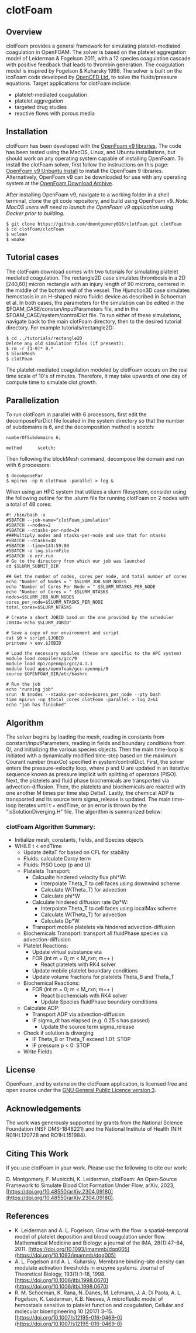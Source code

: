 # clotFoam
## Overview
clotFoam provides a general framework for simulating platelet-mediated coagulation in OpenFOAM.  The solver is based on the platelet aggregation model of Leiderman & Fogelson 2011, with a 12 species coagulation cascade with positive feedback that leads to thrombin generation.  The coagulation model is inspired by Fogelson & Kuharsky 1998.
The solver is built on the icoFoam code developed by [OpenCFD Ltd.](http://openfoam.com/) to solve the fluids/pressure equations. Target applications for clotFoam include:

* platelet-mediated coagulation
* platelet aggregation
* targeted drug studies
* reactive flows with porous media

## Installation

clotFoam has been developed with the [OpenFoam v9 libraries](https://openfoam.org/version/9/). The code has been tested using the MacOS, Linux, and Ubuntu installations, but should work on any operating system capable of installing OpenFoam. To install the clotFoam solver, first follow the instructions on this page: [OpenFoam v9 Unbuntu Install](https://openfoam.org/download/9-ubuntu/) to install the OpenFoam 9 libraries.  Alternatively, OpenFoam v9 can be downloaded for use with any operating system at the [OpenFoam Download Archive](https://openfoam.org/download/archive/).

After installing OpenFoam v9, navigate to a working folder in a shell terminal, clone the git code repository, and build using OpenFoam v9. <em>Note: MacOS users will need to launch the OpenFoam v9 application using Docker prior to building.</em>

```
$ git clone https://github.com/dmontgomery016/clotFoam.git clotFoam
$ cd clotFoam/clotFoam
$ wclean
$ wmake
```

## Tutorial cases
The clotFoam download comes with two tutorials for simulating platelet mediated coagulation.  The rectangle2D case simulates thrombosis in a 2D \[240,60] micron rectangle with an injury length of 90 microns, centered in the middle of the bottom wall of the vessel.  The Hjunction3D case simulates hemostasis in an H-shaped micro fluidic device as described in Schoeman et al.  In both cases, the parameters for the simulation can be edited in the $FOAM_CASE/constan/inputParameters file, and in the $FOAM_CASE/system/controlDict file. To run either of these simulations, navigate back to the main clotFoam directory, then to the desired tutorial directory.  For example tutorials/rectangle2D:

```
$ cd ../tutorials/rectangle2D
Delete any old simulation files (if present):
$ rm -r [1-9]* 0.*
$ blockMesh
$ clotFoam
```

The platelet-mediated coagulation modeled by clotFoam occurs on the real time scale of 10's of minutes.  Therefore, it may take upwards of one day of compute time to simulate clot growth.  

## Parallelization
To run clotFoam in parallel with 6 processors, first edit the decomposeParDict file located in the system directory so that the number of subdomains is 6, and the decomposition method is scotch:
```
numberOfSubdomains 6;

method      scotch;
```
Then following the blockMesh command, decompose the domain and run with 6 processors:
```
$ decomposePar
$ mpirun -np 6 clotFoam -parallel > log &
```

When using an HPC system that utilizes a slurm filesystem, consider using the following outline for the .slurm file for running clotFoam on 2 nodes with a total of 48 cores:
```
#! /bin/bash -x
#SBATCH --job-name="clotFoam_simulation"
#SBATCH --nodes=2
#SBATCH --ntasks-per-node=24
###Multiply nodes and ntasks-per-node and use that for ntasks
#SBATCH --ntasks=48
#SBATCH --time=143:59:00
#SBATCH -o log.slurmFile
#SBATCH -e err.run
# Go to the directory from which our job was launched
cd $SLURM_SUBMIT_DIR

## Get the number of nodes, cores per node, and total number of cores
echo "Number of Nodes = " $SLURM_JOB_NUM_NODES
echo "Number of Cores Per Node = " $SLURM_NTASKS_PER_NODE
echo "Number of Cores = " $SLURM_NTASKS
nodes=$SLURM_JOB_NUM_NODES
cores_per_node=$SLURM_NTASKS_PER_NODE
total_cores=$SLURM_NTASKS

# Create a short JOBID basd on the one provided by the scheduler 
JOBID='echo $SLURM_JOBID'

# Save a copy of our environment and script
cat $0 > script.$JOBID
printenv > env.$JOBID

# Load the necessary modules (these are specific to the HPC system)
module load compilers/gcc/9 
module load mpi/openmpi/gcc/4.1.1
module load apps/openfoam/gcc-openmpi/9
source $OPENFOAM_DIR/etc/bashrc

# Run the job
echo "running job"
srun -N $nodes --ntasks-per-node=$cores_per_node --pty bash
time mpirun -np $total_cores clotFoam -parallel > log 2>&1 
echo "job has finished"               
```

## Algorithm
The solver begins by loading the mesh, reading in constants from constant/inputParameters, reading in fields and boundary conditions from 0/, and initializing the various species objects.  Then the main time-loop is initiated with a dynamically modified time-step based on the maximum Courant number (maxCo) specified in system/controlDict.  First, the solver enters the pressure-velocity loop, where p and U are updated in an iterative sequence known as pressure implicit with splitting of operators (PISO). Next, the platelets and fluid phase biochemicals are transported via advection-diffusion.  Then, the platelets and biochemicals are reacted with one another M times per time step DeltaT. Lastly, the chemical ADP is transported and its source term sigma_release is updated.  The main time-loop iterates until t = endTime, or an error is thrown by the "isSolutionDiverging.H" file.  The algorithm is summarized below:

### clotFoam Algorithm Summary:
* Initialize mesh, constants, fields, and Species objects
* WHILE t < endTime 
  * Update deltaT for based on CFL for stability
  * Fluids: calculate Darcy term
  * Fluids: PISO Loop (p and U)
  * Platelets Transport: 
    * Calcualte hindered velocity flux phi*W:  
      * Interpolate Theta_T to cell faces using downwind scheme
      * Calculate W(Theta_T) for advection
      * Calculate phi*W
    * Calculate hindered diffusion rate Dp*W:
      * Interpolate Theta_T to cell faces using localMax scheme
      * Calculate W(Theta_T) for advection
      * Calculate Dp*W
    * Transport mobile platelets via hindered advection-diffusion
  * Biochemicals Transport: transport all fluidPhase species via advection-diffusion
  * Platelet Reactions:
    * Update virtual substance eta
    * FOR (int m = 0; m < M_rxn; m++ )
      * React platelets with RK4 solver  
    * Update mobile platelet boundary conditions 
    * Update volume fractions for platelets Theta_B and Theta_T
  * Biochemical Reactions:
    * FOR (int m = 0; m < M_rxn; m++ )
       * React biochemcials with RK4 solver  
       * Update Species fluidPhase boundary conditions 
  * Calculate ADP:
    * Transport ADP via advection-diffusion
    * IF sigma_dt has elapsed (e.g. 0.25 s has passed)
      * Update the source term sigma_release   
  * Check if solution is diverging
    * IF Theta_B or Theta_T exceed 1.01: STOP
    * IF pressure p < 0: STOP  
  * Write Fields

## License
OpenFoam, and by extension the clotFoam application, is licensed free and open source under the [GNU General Public Licence version 3](https://www.gnu.org/licenses/gpl-3.0.en.html). 

## Acknowledgements
The work was generously supported by grants from the National Science Foundation (NSF DMS-1848221) and the National Institute of Health (NIH R01HL120728 and RO1HL151984). 


## Citing This Work
If you use clotFoam in your work. Please use the following to cite our work:

D. Montgomery, F. Municchi, K. Leiderman, clotFoam: An Open‐Source Framework to Simulate Blood Clot Formation Under Flow, arXiv, 2023, [https://doi.org/10.48550/arXiv.2304.09180](https://doi.org/10.48550/arXiv.2304.09180).


## References
* K. Leiderman and A. L. Fogelson, Grow with the flow: a spatial–temporal model of platelet deposition and blood coagulation under flow. Mathematical Medicine and Biology: a journal of the IMA, 28(1):47–84, 2011. [https://doi.org/10.1093/imammb/dqq005](https://doi.org/10.1093/imammb/dqq005)
* A. L. Fogelson and A. L. Kuharsky. Membrane binding-site density can modulate activation thresholds in enzyme systems. Journal of Theoretical Biology, 193(1):1–18, 1998. [https://doi.org/10.1006/jtbi.1998.0670](https://doi.org/10.1006/jtbi.1998.0670)
* R. M. Schoeman, K. Rana, N. Danes, M. Lehmann, J. A. Di Paola, A. L. Fogelson, K. Leiderman, K.B. Neeves, A microfluidic model of hemostasis sensitive to platelet function and coagulation, Cellular and molecular
bioengineering 10 (2017) 3–15. [https://doi.org/10.1007/s12195-016-0469-0](https://doi.org/10.1007/s12195-016-0469-0)


